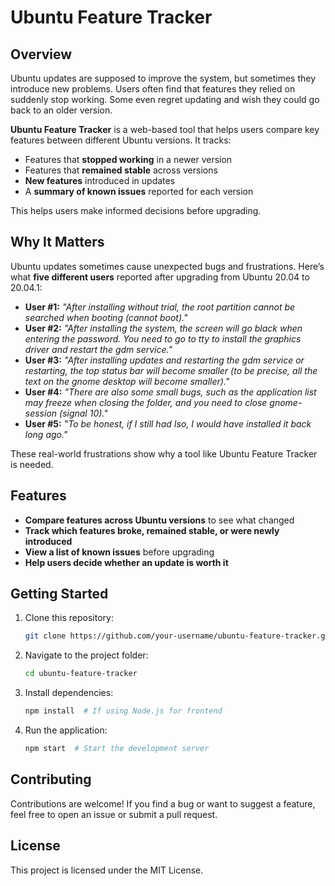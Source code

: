 # Ubuntu Feature Tracker

## Overview
Ubuntu updates are supposed to improve the system, but sometimes they introduce new problems. Users often find that features they relied on suddenly stop working. Some even regret updating and wish they could go back to an older version.

**Ubuntu Feature Tracker** is a web-based tool that helps users compare key features between different Ubuntu versions. It tracks:

- Features that **stopped working** in a newer version
- Features that **remained stable** across versions
- **New features** introduced in updates
- A **summary of known issues** reported for each version

This helps users make informed decisions before upgrading.

## Why It Matters
Ubuntu updates sometimes cause unexpected bugs and frustrations. Here’s what **five different users** reported after upgrading from Ubuntu 20.04 to 20.04.1:

- **User #1:** *"After installing without trial, the root partition cannot be searched when booting (cannot boot)."*
- **User #2:** *"After installing the system, the screen will go black when entering the password. You need to go to tty to install the graphics driver and restart the gdm service."*
- **User #3:** *"After installing updates and restarting the gdm service or restarting, the top status bar will become smaller (to be precise, all the text on the gnome desktop will become smaller)."*
- **User #4:** *"There are also some small bugs, such as the application list may freeze when closing the folder, and you need to close gnome-session (signal 10)."*
- **User #5:** *"To be honest, if I still had Iso, I would have installed it back long ago."*

These real-world frustrations show why a tool like Ubuntu Feature Tracker is needed.

## Features
- **Compare features across Ubuntu versions** to see what changed
- **Track which features broke, remained stable, or were newly introduced**
- **View a list of known issues** before upgrading
- **Help users decide whether an update is worth it**

## Getting Started
1. Clone this repository:
   ```sh
   git clone https://github.com/your-username/ubuntu-feature-tracker.git
   ```
2. Navigate to the project folder:
   ```sh
   cd ubuntu-feature-tracker
   ```
3. Install dependencies:
   ```sh
   npm install  # If using Node.js for frontend
   ```
4. Run the application:
   ```sh
   npm start  # Start the development server
   ```

## Contributing
Contributions are welcome! If you find a bug or want to suggest a feature, feel free to open an issue or submit a pull request.

## License
This project is licensed under the MIT License.
